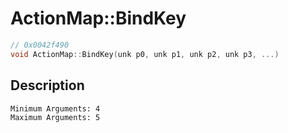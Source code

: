 # ActionMap::BindKey
```c
// 0x0042f490
void ActionMap::BindKey(unk p0, unk p1, unk p2, unk p3, ...)
```
## Description
```
Minimum Arguments: 4
Maximum Arguments: 5
```
